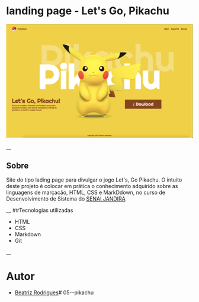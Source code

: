 # landing page - Let's Go, Pikachu

![](./screenshort/preview.png)

__
## Sobre
Site do tipo lading page para divulgar o jogo Let's, Go Pikachu.
O intuito deste projeto é colocar em prática o conhecimento adquirido sobre
as linguagens de marçacão, HTML, CSS e MarkDdown, no curso de Desenvolvimento de Sistema do [SENAI JANDIRA](https://sp.senai.br/unidade/jandira/)

__
##Tecnologias utilizadas
- HTML
- CSS
- Markdown
- Git

__
# Autor 
- [Beatriz Rodrigues](www.linkedin.com/in/bia-rodrigues-5949a8294)# 05--pikachu

